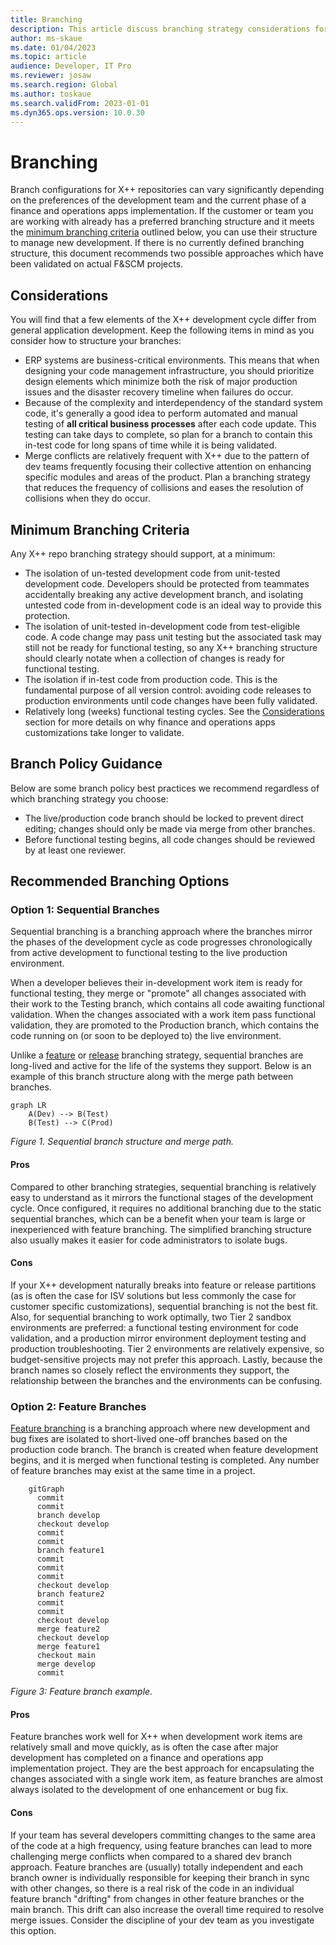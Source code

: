 ```yaml
---
title: Branching
description: This article discuss branching strategy considerations for X++ development.
author: ms-skaue
ms.date: 01/04/2023
ms.topic: article
audience: Developer, IT Pro
ms.reviewer: josaw
ms.search.region: Global
ms.author: toskaue
ms.search.validFrom: 2023-01-01
ms.dyn365.ops.version: 10.0.30
---
```

# Branching

Branch configurations for X++ repositories can vary significantly depending on the preferences of the development team and the current phase of a finance and operations apps implementation. If the customer or team you are working with already has a preferred branching structure and it meets the [minimum branching criteria](#minimum-branching-criteria) outlined below, you can use their structure to manage new development. If there is no currently defined branching structure, this document recommends two possible approaches which have been validated on actual F&SCM projects.

## Considerations

You will find that a few elements of the X++ development cycle differ from general application development. Keep the following items in mind as you consider how to structure your branches:

- ERP systems are business-critical environments. This means that when designing your code management infrastructure, you should prioritize design elements which minimize both the risk of major production issues and the disaster recovery timeline when failures do occur.
- Because of the complexity and interdependency of the standard system code, it's generally a good idea to perform automated and manual testing of **all critical business processes** after each code update. This testing can take days to complete, so plan for a branch to contain this in-test code for long spans of time while it is being validated.
- Merge conflicts are relatively frequent with X++ due to the pattern of dev teams frequently focusing their collective attention on enhancing specific modules and areas of the product. Plan a branching strategy that reduces the frequency of collisions and eases the resolution of collisions when they do occur.

## Minimum Branching Criteria

Any X++ repo branching strategy should support, at a minimum:

- The isolation of un-tested development code from unit-tested development code. Developers should be protected from teammates accidentally breaking any active development branch, and isolating untested code from in-development code is an ideal way to provide this protection.
- The isolation of unit-tested in-development code from test-eligible code. A code change may pass unit testing but the associated task may still not be ready for functional testing, so any X++ branching structure should clearly notate when a collection of changes is ready for functional testing.
- The isolation if in-test code from production code. This is the fundamental purpose of all version control: avoiding code releases to production environments until code changes have been fully validated.
- Relatively long (weeks) functional testing cycles. See the [Considerations](#considerations) section for more details on why finance and operations apps customizations take longer to validate.

## Branch Policy Guidance

Below are some branch policy best practices we recommend regardless of which branching strategy you choose:

- The live/production code branch should be locked to prevent direct editing; changes should only be made via merge from other branches.
- Before functional testing begins, all code changes should be reviewed by at least one reviewer.

## Recommended Branching Options

### Option 1: Sequential Branches

Sequential branching is a branching approach where the branches mirror the phases of the development cycle as code progresses chronologically from active development to functional testing to the live production environment.

When a developer believes their in-development work item is ready for functional testing, they merge or "promote" all changes associated with their work to the Testing branch, which contains all code awaiting functional validation. When the changes associated with a work item pass functional validation, they are promoted to the Production branch, which contains the code running on (or soon to be deployed to) the live environment.

Unlike a [feature](../../../../azure/devops/repos/git/git-branching-guidance.md?view=azure-devops#use-feature-branches-for-your-work) or [release](../../../../azure/devops/repos/git/git-branching-guidance.md?view=azure-devops#use-feature-branches-for-your-work) branching strategy, sequential branches are long-lived and active for the life of the systems they support. Below is an example of this branch structure along with the merge path between branches.

```mermaid
graph LR
    A(Dev) --> B(Test)
    B(Test) --> C(Prod)
```

*Figure 1. Sequential branch structure and merge path.*

#### Pros

Compared to other branching strategies, sequential branching is relatively easy to understand as it mirrors the functional stages of the development cycle. Once configured, it requires no additional branching due to the static sequential branches, which can be a benefit when your team is large or inexperienced with feature branching. The simplified branching structure also usually makes it easier for code administrators to isolate bugs.

#### Cons

If your X++ development naturally breaks into feature or release partitions (as is often the case for ISV solutions but less commonly the case for customer specific customizations), sequential branching is not the best fit. Also, for sequential branching to work optimally, two Tier 2 sandbox environments are preferred: a functional testing environment for code validation, and a production mirror environment deployment testing and production troubleshooting. Tier 2 environments are relatively expensive, so budget-sensitive projects may not prefer this approach. Lastly, because the branch names so closely reflect the environments they support, the relationship between the branches and the environments can be confusing.

### Option 2: Feature Branches

[Feature branching](../../../../azure/devops/repos/git/git-branching-guidance.md?view=azure-devops#use-feature-branches-for-your-work) is a branching approach where new development and bug fixes are isolated to short-lived one-off branches based on the production code branch. The branch is created when feature development begins, and it is merged when functional testing is completed. Any number of feature branches may exist at the same time in a project.

```mermaid
    gitGraph
      commit
      commit
      branch develop
      checkout develop
      commit
      commit
      branch feature1
      commit
      commit
      commit
      checkout develop
      branch feature2
      commit
      commit
      checkout develop
      merge feature2
      checkout develop
      merge feature1
      checkout main
      merge develop
      commit
```

*Figure 3: Feature branch example.*

#### Pros

Feature branches work well for X++ when development work items are relatively small and move quickly, as is often the case after major development has completed on a finance and operations app implementation project. They are the best approach for encapsulating the changes associated with a single work item, as feature branches are almost always isolated to the development of one enhancement or bug fix.

#### Cons

If your team has several developers committing changes to the same area of the code at a high frequency, using feature branches can lead to more challenging merge conflicts when compared to a shared dev branch approach. Feature branches are (usually) totally independent and each branch owner is individually responsible for keeping their branch in sync with other changes, so there is a real risk of the code in an individual feature branch "drifting" from changes in other feature branches or the main branch. This drift can also increase the overall time required to resolve merge issues. Consider the discipline of your dev team as you investigate this option.
